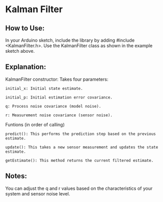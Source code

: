 # Kalman Filter

## How to Use:
In your Arduino sketch, include the library by adding #include <KalmanFilter.h>.
Use the KalmanFilter class as shown in the example sketch above.

## Explanation:
KalmanFilter constructor: Takes four parameters:

	initial_x: Initial state estimate.
	
	initial_p: Initial estimation error covariance.
	
	q: Process noise covariance (model noise).
	
	r: Measurement noise covariance (sensor noise).
	
	
Funtions (in order of calling)
	
	predict(): This performs the prediction step based on the previous estimate.

	update(): This takes a new sensor measurement and updates the state estimate.

	getEstimate(): This method returns the current filtered estimate.
	

## Notes:
You can adjust the q and r values based on the characteristics of your system and sensor noise level.
